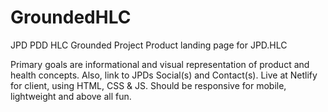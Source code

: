 # GroundedHLC
JPD PDD HLC Grounded Project 
Product landing page for JPD.HLC

Primary goals are informational and visual representation of product and health concepts. Also, link to JPDs Social(s) and Contact(s). Live at Netlify for client, using HTML, CSS & JS. Should be responsive for mobile, lightweight and above all fun.
